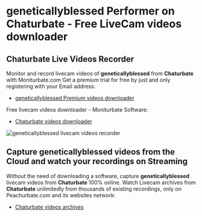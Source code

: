 # geneticallyblessed Performer on Chaturbate - Free LiveCam videos downloader

## Chaturbate Live Videos Recorder

Monitor and record livecam videos of **geneticallyblessed** from **Chaturbate** with Moniturbate.com
Get a premium trial for free by just and only registering with your Email address:
* [geneticallyblessed Premium videos downloader](https://moniturbate.com/request-demo-licence-key.html)

Free livecam videos downloader - Moniturbate Software:
* [Chaturbate videos downloader](https://moniturbate.com/moniturbate-download-software.html)

![geneticallyblessed livecam videos recorder](https://peachurnet.com/templates/moniturbate-software.png)


## Capture geneticallyblessed videos from the Cloud and watch your recordings on Streaming

Without the need of downloading a software, capture **geneticallyblessed** livecam videos from **Chaturbate** 100% online.
Watch Livecam archives from **Chaturbate** unlimitedly from thousands of existing recordings, only on Peachurbate.com and its websites network:
* [Chaturbate videos archives](https://peachurnet.com/)